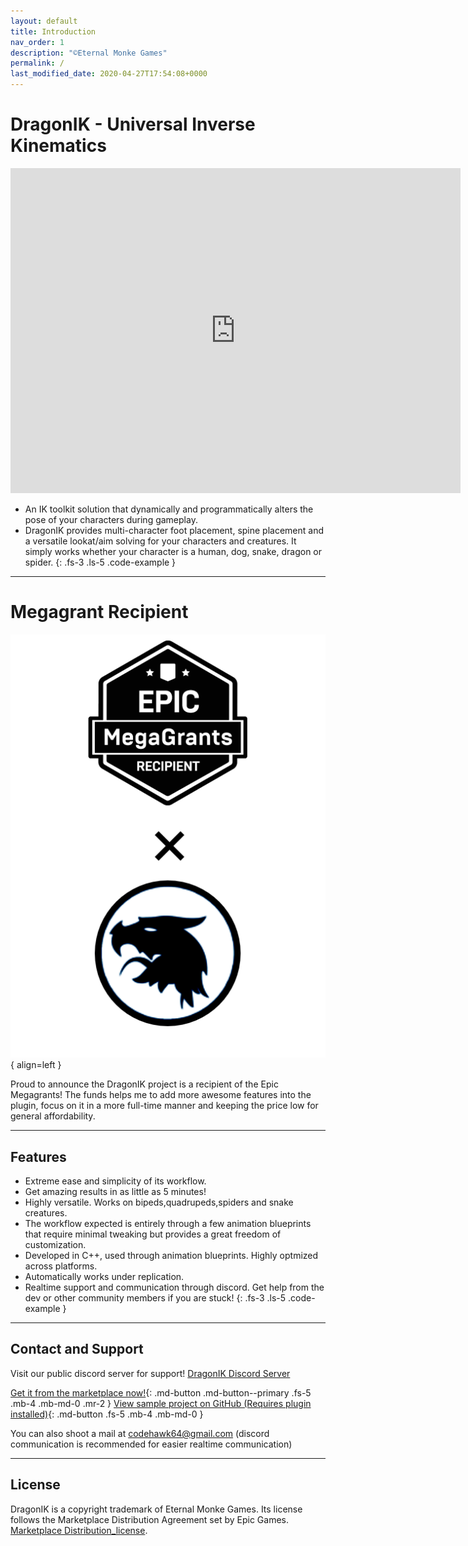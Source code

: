 ```yaml
---
layout: default
title: Introduction
nav_order: 1
description: "©Eternal Monke Games"
permalink: /
last_modified_date: 2020-04-27T17:54:08+0000
---
```


# DragonIK - Universal Inverse Kinematics



<div class="video-wrapper">
  <iframe width="720" height="520" src="https://www.youtube.com/embed/n9jJj-TMbL0" frameborder="0" allowfullscreen></iframe>
</div>


- An IK toolkit solution that dynamically and programmatically alters the pose of your characters during gameplay.
- DragonIK provides multi-character foot placement, spine placement and a versatile lookat/aim solving for your characters and creatures. It simply works whether your character
is a human, dog, snake, dragon or spider.
{: .fs-3 .ls-5 .code-example }

---

# Megagrant Recipient


![Placeholder](/assets/images/epic_megagrants_2.PNG){ align=left }

Proud to announce the DragonIK project is a recipient of the Epic Megagrants! The funds helps me to add more awesome features into the
plugin, focus on it in a more full-time manner and keeping the price low for general affordability.


---

## Features

* Extreme ease and simplicity of its workflow.
* Get amazing results in as little as 5 minutes!
* Highly versatile. Works on bipeds,quadrupeds,spiders and snake creatures.
* The workflow expected is entirely through a few animation blueprints that require minimal tweaking but provides a great freedom of customization.
* Developed in C++, used through animation blueprints. Highly optmized across platforms.
* Automatically works under replication.
* Realtime support and communication through discord. Get help from the dev or other community members if you are stuck!
{: .fs-3 .ls-5 .code-example }


---

## Contact and Support

Visit our public discord server for support!
[DragonIK Discord Server](https://discord.gg/XdBWW2U)


[Get it from the marketplace now!](https://www.unrealengine.com/marketplace/en-US/product/dragon-ik-animal-inverse-kinematics){: .md-button .md-button--primary .fs-5 .mb-4 .mb-md-0 .mr-2 } [View sample project on GitHub (Requires plugin installed)](https://github.com/codehawk64/DragonIK-ExampleProject){: .md-button .fs-5 .mb-4 .mb-md-0 }


You can also shoot a mail at codehawk64@gmail.com (discord communication is recommended for easier realtime communication)

---


## License

DragonIK is a copyright trademark of Eternal Monke Games. Its license follows the Marketplace Distribution Agreement set by Epic Games.
[Marketplace Distribution_license](https://www.unrealengine.com/en-US/marketplace-distribution-agreement).

